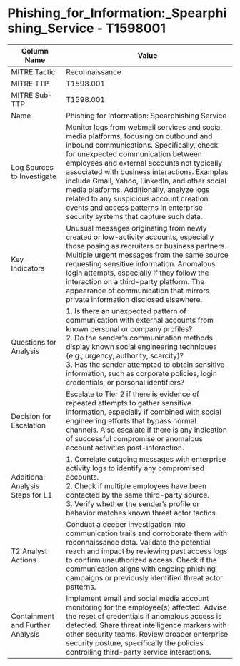 # Phishing_for_Information:_Spearphishing_Service - T1598001

| Column Name | Value |
|-------------|-------|
| MITRE Tactic | Reconnaissance |
| MITRE TTP | T1598.001 |
| MITRE Sub-TTP | T1598.001 |
| Name | Phishing for Information: Spearphishing Service |
| Log Sources to Investigate | Monitor logs from webmail services and social media platforms, focusing on outbound and inbound communications. Specifically, check for unexpected communication between employees and external accounts not typically associated with business interactions. Examples include Gmail, Yahoo, LinkedIn, and other social media platforms. Additionally, analyze logs related to any suspicious account creation events and access patterns in enterprise security systems that capture such data. |
| Key Indicators | Unusual messages originating from newly created or low-activity accounts, especially those posing as recruiters or business partners. Multiple urgent messages from the same source requesting sensitive information. Anomalous login attempts, especially if they follow the interaction on a third-party platform. The appearance of communication that mirrors private information disclosed elsewhere. |
| Questions for Analysis | 1. Is there an unexpected pattern of communication with external accounts from known personal or company profiles?<br>2. Do the sender's communication methods display known social engineering techniques (e.g., urgency, authority, scarcity)?<br>3. Has the sender attempted to obtain sensitive information, such as corporate policies, login credentials, or personal identifiers? |
| Decision for Escalation | Escalate to Tier 2 if there is evidence of repeated attempts to gather sensitive information, especially if combined with social engineering efforts that bypass normal channels. Also escalate if there is any indication of successful compromise or anomalous account activities post-interaction. |
| Additional Analysis Steps for L1 | 1. Correlate outgoing messages with enterprise activity logs to identify any compromised accounts.<br>2. Check if multiple employees have been contacted by the same third-party source.<br>3. Verify whether the sender’s profile or behavior matches known threat actor tactics. |
| T2 Analyst Actions | Conduct a deeper investigation into communication trails and corroborate them with reconnaissance data. Validate the potential reach and impact by reviewing past access logs to confirm unauthorized access. Check if the communication aligns with ongoing phishing campaigns or previously identified threat actor patterns. |
| Containment and Further Analysis | Implement email and social media account monitoring for the employee(s) affected. Advise the reset of credentials if anomalous access is detected. Share threat intelligence markers with other security teams. Review broader enterprise security posture, specifically the policies controlling third-party service interactions. |
